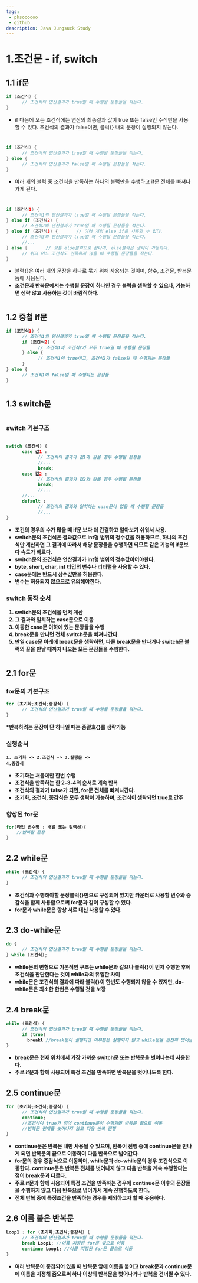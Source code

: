 ```yaml
---
tags: 
 - pksoooooo
 - github
description: Java Jungsuck Study
---
```


# 1.조건문 - if, switch

## 1.1 if문
```java
if (조건식) {
      // 조건식의 연산결과가 true일 때 수행될 문장들을 적는다.
}
```
- if 다음에 오는 조건식에는 연산의 최종결과 값이 true 또는 false인 수식만을 사용할 수 있다. 조건식의 결과가 false이면, 블럭{} 내의 문장이 실행되지 않는다.
#
```java
if (조건식) {
      // 조건식의 연산결과가 true일 때 수행될 문장들을 적는다.
} else {
      // 조건식의 연산결과가 false일 때 수행될 문장들을 적는다.
}
```

- 여러 개의 블럭 중 조건식을 만족하는 하나의 블럭만을 수행하고 if문 전체를 빠져나가게 된다.
#
```java
if (조건식1) {
      // 조건식1의 연산결과가 true일 때 수행될 문장들을 적는다.
} else if (조건식2) {
      // 조건식2의 연산결과가 true일 때 수행될 문장들을 적는다.
} else if (조건식3) {       // 여러 개의 else if를 사용할 수 있다.
      // 조건식3의 연산결과가 true일 때 수행될 문장들을 적는다.
      //...
} else {       // 보통 else블럭으로 끝나며, else블럭은 생략이 가능하다.
      // 위의 어느 조건식도 만족하지 않을 때 수행될 문장들을 적는다.
}
```
- 블럭{}은 여러 개의 문장을 하나로 묶기 위해 사용되는 것이며, 함수, 조건문, 반복문 등에 사용된다.
- <b>조건문과 반복문에서는 수행될 문장이 하나인 경우 블럭을 생략할 수 있으나, 가능하면 생략 않고 사용하는 것이 바람직하다.<B>
#
## 1.2 중첩 if문
```java
if (조건식1) {
      // 조건식1의 연산결과가 true일 때 수행될 문장들을 적는다.
      if (조건식2) {
            // 조건식1과 조건식2가 모두 true일 때 수행될 문장들
      } else {
            // 조건식1이 true이고, 조건식2가 false일 때 수행되는 문장들
      }
} else {
      // 조건식1이 false일 때 수행되는 문장들
}
```
#
## 1.3 switch문
#
### switch 기본구조
```java
	
switch (조건식) {
      case 값1 :
            // 조건식의 결과가 값1과 같을 경우 수행될 문장들
            //...
            break;
      case 값2 :
            // 조건식의 결과가 값2와 같을 경우 수행될 문장들
            break;
            //...
      //...
      default :
            // 조건식의 결과와 일치하는 case문이 없을 때 수행될 문장들
            //...
}
```
- 조건의 경우의 수가 많을 때 if문 보다 더 간결하고 알아보기 쉬워서 사용.
- switch문의 조건식은 결과값으로 int형 범위의 정수값을 허용하므로, 하나의 조건식만 계산하면 그 결과에 따라서 해당 문장들을 수행하면 되므로 같은 기능의 if문보다 속도가 빠르다.
- switch문의 조건식은 연산결과가 int형 범위의 정수값이어야한다.
- byte, short, char, int 타입의 변수나 리터럴을 사용할 수 있다.
- case문에는 반드시 상수값만을 허용한다.
- 변수는 허용되지 않으므로 유의해야한다.
### switch 동작 순서
1. switch문의 조건식을 먼저 계산
2. 그 결과와 일치하는 case문으로 이동
3. 이동한 case문 이하에 있는 문장들을 수행
4. break문을 만나면 전체 switch문을 빠져나간다.
5. 만일 case문 아래에 break문을 생략하면, 다른 break문을 만나거나 switch문 블럭의 끝을 만날 때까지 나오는 모든 문장들을 수행한다.
#

## 2.1 for문
### for문의 기본구조
```java
for (초기화;조건식;증감식) {
      // 조건식의 연산결과가 true일 때 수행될 문장들을 적는다.
}

```
*반복하려는 문장이 단 하나일 때는 중괄호{}를 생략가능

### 실행순서

<code>1. 초기화 -> 2.조건식 -> 3.실행문 -> 4.증감식</code>
- 초기화는 처음에만 한번 수행
- 조건식을 만족하는 한 2-3-4의 순서로 계속 반복
- 조건식의 결과가 false가 되면, for문 전체를 빠져나간다.
- 초기화, 조건식, 증감식은 모두 생략이 가능하며, 조건식이 생략되면 true로 간주

### 향상된 for문
```java
for(타입 변수명 : 배열 또는 컬렉션){
    //반복할 문장
}
```

## 2.2 while문
```java
while (조건식) {
      // 조건식의 연산결과가 true일 때 수행될 문장들을 적는다.
}
```
- 조건식과 수행해야할 문장블럭{}만으로 구성되어 있지만 카운터로 사용할 변수와 증감식을 함께 사용함으로써 for문과 같이 구성할 수 있다.
- for문과 while문은 항상 서로 대신 사용할 수 있다.

## 2.3 do-while문
```java
do {
      // 조건식의 연산결과가 true일 때 수행될 문장들을 적는다.
} while (조건식);
```
- while문의 변형으로 기본적인 구조는 while문과 같으나 블럭{}이 먼저 수행한 후에 조건식을 판단한다는 것이 while과의 유일한 차이
- while문은 조건식의 결과에 따라 블럭{}이 한번도 수행되지 않을 수 있지만, do-while문은 최소한 한번은 수행될 것을 보장

## 2.4 break문
```java
while (조건식) {
      // 조건식의 연산결과가 true일 때 수행될 문장들을 적는다.
      if (true)
        breakl //break문이 실행되면 이부분은 실행되지 않고 while문을 완전히 벗어남
}
```
- break문은 현재 위치에서 가장 가까운 switch문 또는 반복문을 벗어나는데 사용한다.
- 주로 if문과 함께 사용되어 특정 조건을 만족하면 반복문을 벗어나도록 한다.

## 2.5 continue문
```java
for (초기화;조건식;증감식) {
      // 조건식의 연산결과가 true일 때 수행될 문장들을 적는다.
      continue; 
      //조건식이 true가 되어 continue문이 수행되면 반복문 끝으로 이동
      //반복문 전체를 벗어나지 않고 다음 반복 진행
}

```
- continue문은 반복문 내만 사용될 수 있으며, 반복이 진행 중에 continue문을 만나게 되면 반복문의 끝으로 이동하여 다음 반복으로 넘어간다.
- for문의 경우 증감식으로 이동하며, while문과 do-while문의 경우 조건식으로 이동한다.
  continue문은 반복문 전체를 벗어나지 않고 다음 반복을 계속 수행한다는 점이 break문과 다르다.
- 주로 if문과 함께 사용되어 특정 조건을 만족하는 경우에 continue문 이후의 문장들을 수행하지 않고 다음 반복으로 넘어가서 계속 진행하도록 한다.
- <b>전체 반복 중에 특정조건을 만족하는 경우를 제외하고자 할 때 유용하다.</b>

## 2.6 이름 붙은 반복문
```java
Loop1 : for (초기화;조건식;증감식) {
      // 조건식의 연산결과가 true일 때 수행될 문장들을 적는다.
      break Loop1; //이름 지정된 for문 밖으로 이동
      continue Loop1; //이름 지정된 for문 끝으로 이동
}

```
- 여러 반복문이 중첩되어 있을 때 반복문 앞에 이름을 붙이고 break문과 continue문에 이름을 지정해 줌으로써 하나 이상의 반복문을 벗어나거나 반복을 건너뛸 수 있다.

